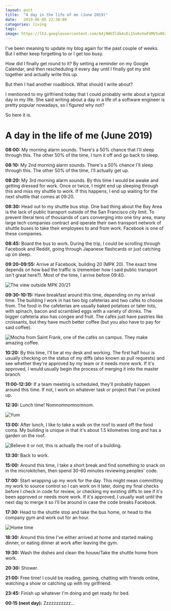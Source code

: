```yaml
---
layout: post
title:  "A day in the life of me (June 2019)"
date:   2019-06-05 22:30:00
categories: living
tags:
image: https://lh3.googleusercontent.com/A4j0WVZldkAsEi1SvKvVwFUMVSxN5z6ibvAXeWQb4yVdjFpmeCy0EpZpj1HOFc-xSP7BhgejzpJM7jXdT9VlWV_2cykf-bRvmqkq2TD-hlee2prq0tM_rUf55Mkgy06JqzyLGh4LIxA=w1291-h968-no 
---
```


I've been meaning to update my blog again for the past couple of weeks. But I either keep forgetting to or
I get too busy. 

How did I finally get round to it? By setting a reminder on my Google Calendar, and then rescheduling it
every day until I finally got my shit together and actually write this up.

But then I had another roadblock. What should I write about?

I mentioned to my girlfriend today that I could probably write about a typical day in my life. She said
writing about a day in a life of a software engineer is pretty popular nowadays, so I figured why not?

So here it is.

# A day in the life of me (June 2019)

**08:00:** My morning alarm sounds. There's a 50% chance that I'll sleep through this. The other 50% of the time, I
turn it off and go back to sleep.

**08:10:** My 2nd morning alarm sounds. There's a 50% chance I'll sleep through this. The other 50% of the time, I'll
actually get up.

**08:20:** My 3rd morning alarm sounds. By this time I would be awake and getting dressed for work. Once or twice, I
might end up sleeping through this and miss my shuttle to work. If this happens, I end up waiting for the next
shuttle that comes at 09:20.

**08:30:** Head out to my shuttle bus stop. One bad thing about the Bay Area is the lack of public transport outside
of the San Francisco city limit. To prevent literal tens of thousands of cars converging into one tiny area, many
large tech companies contract and operate their own transport network of shuttle buses to take their employees to and from
work. Facebook is one of these companies.

**08:45:** Board the bus to work. During the trip, I could be scrolling through Facebook and Reddit, going through
Japanese flashcards or just catching up on sleep.

**09:20-09:55:** Arrive at Facebook, building 20 (MPK 20). The exact time depends on how bad the traffic is (remember how I said
public transport isn't great here?). Most of the time, I arrive before 09:40.

![The view outside MPK 20/21][mpk21]

**09:30-10:15:** Have breakfast around this time, depending on my arrival time. 
The building I work in has two big cafeterias and two cafés to choose from. The food in the cafeterias are usually 
baked potatoes or tater tots, with spinach, bacon and scrambled eggs with a variety of drinks.
The bigger cafeteria also has congee and fruit. The cafés just have pastries like croissants, but they have much
better coffee (but you also have to pay for said coffee).

![Mocha from Saint Frank, one of the cafés on campus. They make amazing coffee.][mocha]

**10:20:** By this time, I'll be at my desk and working. The first half hour is usually checking on the status of my diffs 
(also known as pull requests) and see whether they're approved by my team or it needs more work. If it's
approved, I would usually begin the process of merging it into the master branch.

**11:00-12:30:** If a team meeting is scheduled, they'll probably happen around this time. If not, I work on whatever
task or project that I've picked up.

**12:30:** Lunch time! Nomnomnomnomnom.

![Yum][lunch]

**13:00:** After lunch, I like to take a walk on the roof to ward off the food coma. My building is unique in that it's about 
1.5 kilometres long and has a garden on the roof.

![Believe it or not, this is actually the roof of a building.][rooftop]

**13:30:** Back to work.

**15:00:** Around this time, I take a short break and find something to snack on in the microkitchen, then spend 30-60 minutes
reviewing peoples' code.

**17:00:** Start wrapping up my work for the day. This might mean committing my work to source control so I can work on it
later, doing my final checks before I check in code for review, or checking my existing diffs to see if it's been
approved or needs more work. If it's approved, I usually wait until the next day to merge it so I'll be around in case
the code breaks Facebook.

**17:30:** Head to the shuttle stop and take the bus home, or head to the company gym and work out for an hour.

![Home time][hometime]

**18:30:** Around this time I've either arrived at home and started making dinner, or eating dinner at work 
after leaving the gym. 

**19:30:** Wash the dishes and clean the house/Take the shuttle home from work.

**20:30:** Shower.

**21:00:** Free time! I could be reading, gaming, chatting with friends online, watching a show or catching up
with my girlfriend. 

**23:45:** Finish up whatever I'm doing and get ready for bed. 

**00:15 (next day):** Zzzzzzzzzzz...


[mpk21]: https://lh3.googleusercontent.com/MH12AsILo4sM8YFZZEKp_db9H7_reWlYAeChbGVuBRSzCyD52amlvuWQ6LmRLbjJHB8iZKqPT7eh7OiOD6erLUEEXqWOJv52mh3CtjUg1XKgfdTDV5i7z6iA2IYlKGQtYAZvYLoVQnI=w1853-h968-no
[mocha]: https://lh3.googleusercontent.com/lMi8N3DlCDNihTObVN_iaSH9KbJya4Rl1YXMr0sSNm5wKhsOnwtWI9JPozJuV8uk2bhC9JkjRzHWbd7T52UnjPNA5pbgcesyQ1zSMDfM8pZX2KD1dr9GO5ot5p5Op9ni9CohUYl_moc=w627-h774-no
[lunch]: https://lh3.googleusercontent.com/5Se8b_syPHNZrv8ezUt00pk-JkhMCKLYC13rB_BwC2QbLAUcMQ6AUi118fruDgMZSDKiH8Kwt3uasb9RZDZDspfDgCa93tEQ9YgCVTNjWh166AcSadeJytZKorMhB9_nG5hGGj2gxfc=w1108-h774-no
[hometime]: https://lh3.googleusercontent.com/Gwvw6SSVq3b0ZF1yc_fIYrE6dW3apfNFaGBzISi3o87geswh_zTDgiW403ql0wrcQKSSTEK3BSHnYbKAMmWOgDDSvsXJ2MCXZM0LVnG4GN2FWDWQmZ9MbKDf5R1_x6sJ7Dc9sjnmaM8=w1440-h733-no
[rooftop]: https://lh3.googleusercontent.com/SjPCSd-c_gVIsClIQuYP7LDxIhBpMdPsSO090hGSm95YjXQPdUVj1PRGxRZDbxDKqBG0dhKT_q3jgnRfG0hlHg-QDM00uaWQu7JhUZw6_yzF6pgzYxmv7Bi7NN5PS18MXq8Nq7bpDdU=w1676-h968-no


